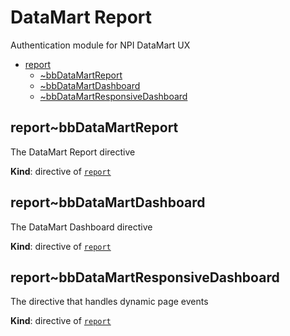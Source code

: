 <a name="npi-datamart.module_report"></a>

# DataMart Report
Authentication module for NPI DataMart UX


* [report](#npi-datamart.module_report)
    * [~bbDataMartReport](#npi-datamart.module_report..bbDataMartReport)
    * [~bbDataMartDashboard](#npi-datamart.module_report..bbDataMartDashboard)
    * [~bbDataMartResponsiveDashboard](#npi-datamart.module_report..bbDataMartResponsiveDashboard)

<a name="npi-datamart.module_report..bbDataMartReport"></a>

## report~bbDataMartReport
The DataMart Report directive

**Kind**: directive of <code>[report](#npi-datamart.module_report)</code>  
<a name="npi-datamart.module_report..bbDataMartDashboard"></a>

## report~bbDataMartDashboard
The DataMart Dashboard directive

**Kind**: directive of <code>[report](#npi-datamart.module_report)</code>  
<a name="npi-datamart.module_report..bbDataMartResponsiveDashboard"></a>

## report~bbDataMartResponsiveDashboard
The directive that handles dynamic page events

**Kind**: directive of <code>[report](#npi-datamart.module_report)</code>  
